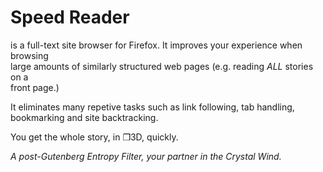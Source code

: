 Speed Reader
============
is a full-text site browser for Firefox.  It improves your experience when browsing   
large amounts of similarly structured web pages (e.g. reading *ALL* stories on a   
front page.)  

It eliminates many repetive tasks such as link following, tab handling,  
bookmarking and site backtracking.  

You get the whole story, in ❒3D, quickly.   

*A post-Gutenberg Entropy Filter, your partner in the Crystal Wind.*  



